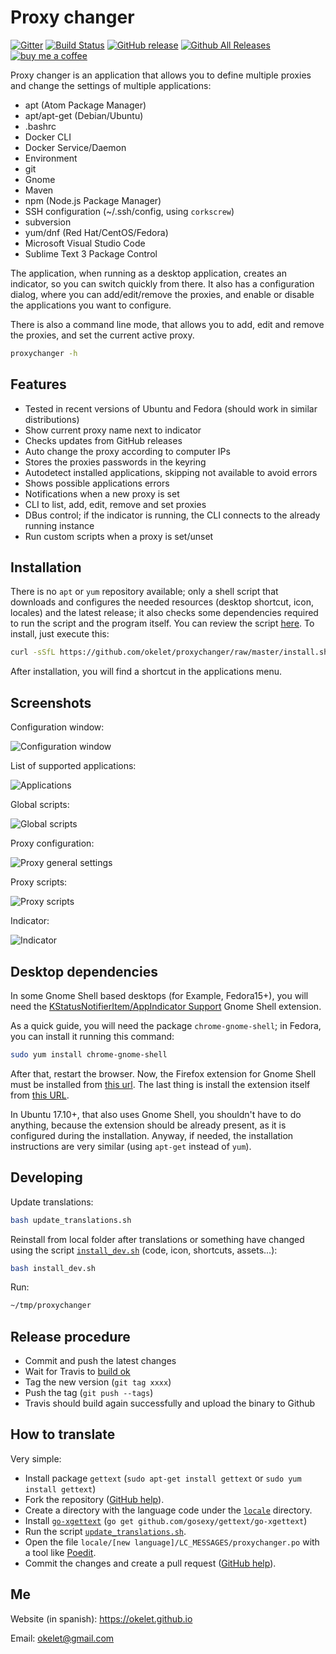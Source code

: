 
# Proxy changer

[![Gitter](https://img.shields.io/gitter/room/nwjs/nw.js.svg)](https://gitter.im/okelet/Lobby)
[![Build Status](https://travis-ci.org/okelet/proxychanger.svg?branch=master)](https://travis-ci.org/okelet/proxychanger)
[![GitHub release](https://img.shields.io/github/release/okelet/proxychanger.svg)](https://github.com/okelet/proxychanger/releases/latest)
[![Github All Releases](https://img.shields.io/github/downloads/okelet/proxychanger/total.svg)](https://github.com/okelet/proxychanger/releases)
[![buy me a coffee](https://img.shields.io/badge/☕-buy%20me%20a%20coffee-blue.svg)](https://paypal.me/okelet/5)

Proxy changer is an application that allows you to define multiple proxies and change the settings of multiple
applications:

* apt (Atom Package Manager)
* apt/apt-get (Debian/Ubuntu)
* .bashrc
* Docker CLI
* Docker Service/Daemon
* Environment
* git
* Gnome
* Maven
* npm (Node.js Package Manager)
* SSH configuration (~/.ssh/config, using `corkscrew`)
* subversion
* yum/dnf (Red Hat/CentOS/Fedora)
* Microsoft Visual Studio Code
* Sublime Text 3 Package Control

The application, when running as a desktop application, creates an indicator, so you can switch quickly
from there. It also has a configuration dialog, where you can add/edit/remove the proxies, and enable or
disable the applications you want to configure.

There is also a command line mode, that allows you to add, edit and remove the proxies, and set the current
active proxy.

```bash
proxychanger -h
```


## Features

* Tested in recent versions of Ubuntu and Fedora (should work in similar distributions)
* Show current proxy name next to indicator
* Checks updates from GitHub releases
* Auto change the proxy according to computer IPs
* Stores the proxies passwords in the keyring
* Autodetect installed applications, skipping not available to avoid errors
* Shows possible applications errors
* Notifications when a new proxy is set
* CLI to list, add, edit, remove and set proxies
* DBus control; if the indicator is running, the CLI connects to the already running instance
* Run custom scripts when a proxy is set/unset


## Installation 

There is no `apt` or `yum` repository available; only a shell script that downloads and configures
the needed resources (desktop shortcut, icon, locales) and the latest release; it also checks some dependencies
required to run the script and the program itself. You can review the script [here](install.sh). To install,
just execute this: 

```bash
curl -sSfL https://github.com/okelet/proxychanger/raw/master/install.sh | bash
```

After installation, you will find a shortcut in the applications menu. 


## Screenshots

Configuration window:

![Configuration window](doc/configuration.png "Configuration window")

List of supported applications:

![Applications](doc/apps.png "Applications")

Global scripts:

![Global scripts](doc/global_scripts.png "Global scripts")

Proxy configuration:

![Proxy general settings](doc/proxy_general.png "Proxy general settings")

Proxy scripts:

![Proxy scripts](doc/proxy_scripts.png "Proxy scripts")

Indicator:

![Indicator](doc/indicator.png "Indicator")


## Desktop dependencies

In some Gnome Shell based desktops (for Example, Fedora15+), you will need the 
[KStatusNotifierItem/AppIndicator Support](https://extensions.gnome.org/extension/615/appindicator-support/) Gnome Shell extension.

As a quick guide, you will need the package `chrome-gnome-shell`; in Fedora, you can install it running this command:

```bash
sudo yum install chrome-gnome-shell
```

After that, restart the browser. Now, the Firefox extension for Gnome Shell must be installed from [this url](https://addons.mozilla.org/en-US/firefox/addon/gnome-shell-integration/). The last thing is install the extension itself from [this URL](https://extensions.gnome.org/extension/615/appindicator-support/).

In Ubuntu 17.10+, that also uses Gnome Shell, you shouldn't have to do anything, because the extension should be already present, as it is configured during the installation. Anyway, if needed, the installation instructions are very similar (using `apt-get` instead of `yum`).


## Developing

Update translations:

```bash
bash update_translations.sh
```

Reinstall from local folder after translations or something have changed using the script [`install_dev.sh`](install_dev.sh) (code, icon, shortcuts, assets...):

```bash
bash install_dev.sh
```

Run:

```bash
~/tmp/proxychanger
```

## Release procedure

* Commit and push the latest changes
* Wait for Travis to [build ok](https://travis-ci.org/okelet/proxychanger)
* Tag the new version (`git tag xxxx`)
* Push the tag (`git push --tags`)
* Travis should build again successfully and upload the binary to Github


## How to translate

Very simple:

- Install package `gettext` (`sudo apt-get install gettext` or `sudo yum install gettext`)
- Fork the repository ([GitHub help](https://help.github.com/articles/fork-a-repo/)).
- Create a directory with the language code under the [`locale`](locale) directory.
- Install [`go-xgettext`](https://github.com/gosexy/gettext) (`go get github.com/gosexy/gettext/go-xgettext`)
- Run the script [`update_translations.sh`](update_translations.sh).
- Open the file `locale/[new language]/LC_MESSAGES/proxychanger.po` with a tool like [Poedit](https://poedit.net).
- Commit the changes and create a pull request ([GitHub help](https://help.github.com/articles/creating-a-pull-request-from-a-fork/)).


## Me

Website (in spanish): https://okelet.github.io

Email: okelet@gmail.com
